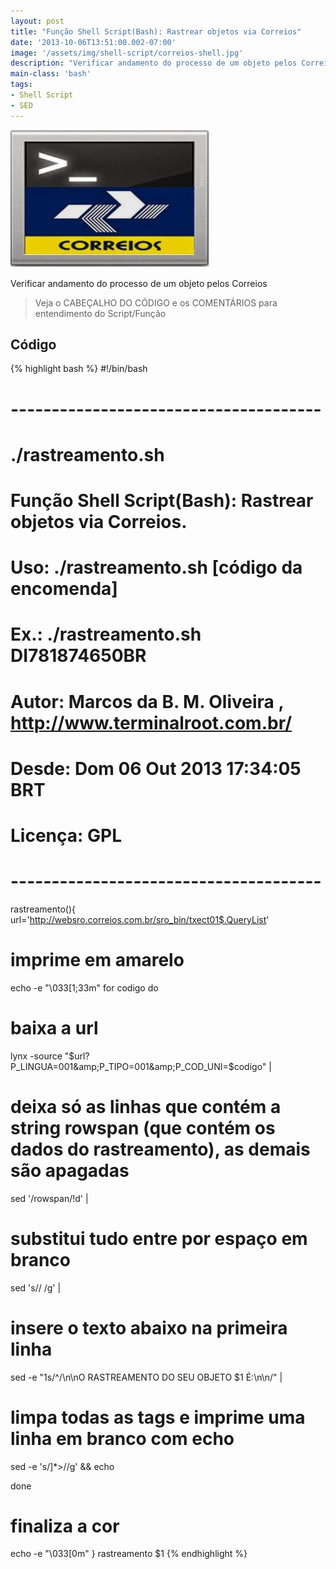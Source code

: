 ```yaml
---
layout: post
title: "Função Shell Script(Bash): Rastrear objetos via Correios"
date: '2013-10-06T13:51:00.002-07:00'
image: '/assets/img/shell-script/correios-shell.jpg'
description: "Verificar andamento do processo de um objeto pelos Correios"
main-class: 'bash'
tags:
- Shell Script
- SED
---
```


![Função Shell Script(Bash): Rastrear objetos via Correios](/assets/img/shell-script/correios-shell.jpg "Função Shell Script(Bash): Rastrear objetos via Correios")

Verificar andamento do processo de um objeto pelos Correios

> Veja o CABEÇALHO DO CÓDIGO  e os COMENTÁRIOS para entendimento do Script/Função

## Código

{% highlight bash %}
#!/bin/bash
# --------------------------------------
# ./rastreamento.sh
#
# Função Shell Script(Bash): Rastrear objetos via Correios.
#
# Uso: ./rastreamento.sh [código da encomenda]
#
# Ex.: ./rastreamento.sh DI781874650BR
#
# Autor: Marcos da B. M. Oliveira , http://www.terminalroot.com.br/
# Desde: Dom 06 Out 2013 17:34:05 BRT 
# Licença: GPL
# --------------------------------------
rastreamento(){
url='http://websro.correios.com.br/sro_bin/txect01$.QueryList'
# imprime em amarelo
echo -e "\033[1;33m"
for codigo
 do
  # baixa a url
  lynx -source "$url?P_LINGUA=001&amp;P_TIPO=001&amp;P_COD_UNI=$codigo" |
  
  # deixa só as linhas que contém a string rowspan (que contém os dados do rastreamento), as demais são apagadas
  sed '/rowspan/!d' | 
  
  # substitui tudo entre  por espaço em branco
  sed 's// /g' |
  
  # insere o texto abaixo na primeira linha
  sed -e "1s/^/\n\nO RASTREAMENTO DO SEU OBJETO $1 É:\n\n/" |
  
  # limpa todas as tags e imprime uma linha em branco com echo
  sed -e 's/]*>//g' &amp;&amp; echo
  
  
 done
 
# finaliza a cor
echo -e "\033[0m"
}
rastreamento $1
{% endhighlight %}

<script async src="https://pagead2.googlesyndication.com/pagead/js/adsbygoogle.js"></script>

<!-- Informat -->
<ins class="adsbygoogle"
 style="display:block"
 data-ad-client="ca-pub-2838251107855362"
 data-ad-slot="2327980059"
 data-ad-format="auto"
 data-full-width-responsive="true"></ins>

<script>
(adsbygoogle = window.adsbygoogle || []).push({});
</script>

